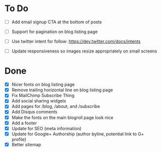 To Do
===
- [ ] Add email signup CTA at the bottom of posts
- [ ] Support for pagination on blog listing page

- [ ] Use twitter intent for follow: https://dev.twitter.com/docs/intents
- [ ] Update responsiveness so images resize appropriately on small screens

Done
===
- [X] Nicer fonts on blog listing page
- [X] Remove trailing horizontal line on blog listing page
- [X] Fix MailChimp Subscribe Thing
- [X] Add social sharing widgets
- [X] Add pages for /blog, /about, and /subscribe
- [X] Add Disqus comments
- [X] Make the fonts on the main blogroll page look nice
- [X] Add a footer
- [X] Update for SEO (meta information)
- [X] Update for Google+ Authorship (author byline, potential link to G+ profile)
- [X] Better sitemap